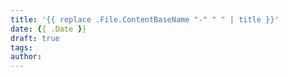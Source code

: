 ```yaml
---
title: '{{ replace .File.ContentBaseName "-" " " | title }}'
date: {{ .Date }}
draft: true
tags:
author:
---
```

